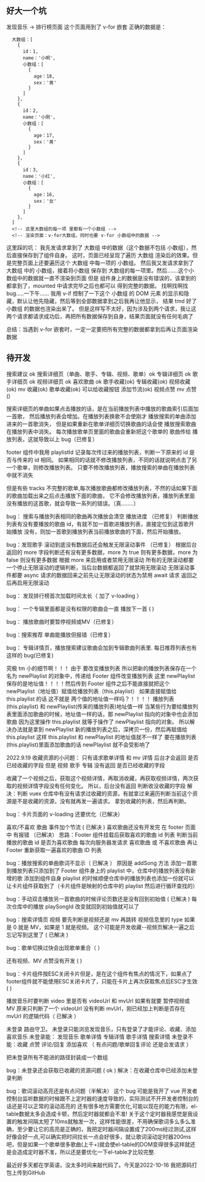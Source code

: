 ## 好大一个坑

发现音乐 -> 排行榜页面
这个页面用到了 v-for 嵌套
正确的数据是：

```
  大数组：[
    {
      id：1,
      name：'小明',
      小数组：[
        {
          age：18,
          sex：'男'
        }
      ]
    },
    {
      id：2,
      name：'小刚',
      小数组：[
        {
          age：17,
          sex：'男'
        }
      ]
    },
    {
      id：3,
      name：'小红',
      小数组：[
        {
          age：16,
          sex：'女'
        }
      ]
    },
  ]
  <!-- 这里大数组的每一项 里都有一个小数组 -->
  <!-- 渲染页面：v-for大数组，同时也要 v-for 小数组中的数据 -->
```

这里踩的坑：
我先发请求拿到了 大数组 中的数据（这个数据不包括 小数组），然后直接保存到了组件自身。
这时，页面已经呈现了遍历 大数组 渲染后的效果。但是完整页面上还要遍历这个 大数组 中每一项的 小数组。
然后我又发请求拿到了 大数组 中的 小数组，接着将小数组 保存到 大数组的每一项里。然后.......这个小数组中的数据就一直不渲染到页面
但是 组件身上的数据是没有错误的，该拿到的都拿到了，mounted 中请求完毕之后也都可以 得到完整的数据。
找啊找啊找 bug.....一下午......
我用 v-if 控制了一下这个 小数组 的 DOM 元素 的显示和隐藏，默认让他先隐藏，然后等到全部数据拿到之后我再让他显示，
结果 tmd 好了 小数组 的数据也渲染出来了。
但是这样写不太好，因为涉及到两个请求，我让这两个请求都请求成功后，再把所有数据保存到自身，结果页面就没有任何毛病了

总结：当遇到 v-for 嵌套时，一定一定要把所有完整的数据都拿到后再让页面渲染数据

## 待开发

搜索建议 ok
搜索详细页（单曲、歌手、专辑、视频、歌单）ok
专辑详细页 ok
歌手详细页 ok
视频详细页 ok
喜欢歌曲 ok
歌手收藏(ok) 专辑收藏(ok) 视频收藏(ok) mv 收藏(ok) 歌单收藏(ok)
可以给收藏按钮 添加节流(ok)
视频点赞 mv 点赞()

搜索详细页的单曲如果点击播放的话，是在当前播放列表中播放的歌曲索引后面加一首歌，
然后播放列表会增加。在播放列表换歌不会使刚才 播放搜索的单曲添加进来的一首歌消失，
但是如果重新在歌单详细页切换歌曲的话会使 播放搜索歌曲在播放列表中消失。
每次播放歌单页里面的歌曲会重新把这个歌单的 歌曲传给 播放列表，这就导致以上 bug（已修复）

footer 组件中我用 playlistId 记录每次传过来的播放列表，判断一下原来的 id 是否与传来的 id 相同。
如果相同的话就不修改播放列表，不同的话就说明点击了另一个歌单，则修改播放列表。
只要不修改播放列表，播放搜索的单曲在播放列表中就不消失

但是有些 tracks 不完整的歌单,每次播放歌曲都修改播放列表，不然的话如果下面的歌曲加载出来之后点击播放下面的歌曲，
它不会修改播放列表，播放列表里面没有播放的这首歌，就会导致一系列的错误。（真........）

bug： 搜索与播放列表相同的歌曲再次播放会清空 播放进度 （已修复）
判断播放列表有没有要播放的歌曲 id，有就不加一首歌进播放列表，直接定位到这首歌开始播放
没有，则加一首歌到播放列表当前播放歌曲的下面，然后开始播放。

bug：发现歌手 滚动到底没有数据后还会触发无限滚动事件 （已修复）
根据后台返回的 more 字段判断还有没有更多数据，more 为 true 则有更多数据，more 为 false 则没有更多数据
根据 more 来启用或者禁用无限滚动
所有的无限滚动都要一个停止无限滚动的逻辑判断，当后台数据都返回了就禁用无限滚动
无限滚动事件都要 async 请求的数据回来之前先让无限滚动的状态为禁用 await 请求 返回之后再启用无限滚动

bug： 发现排行榜首次加载时间太长（ 加了 v-loading ）

bug： 一个专辑里面都是没有权限的歌曲会一直 播放下一首 ( )

bug： 播放歌曲时要暂停视频或MV（已修复）

bug：搜索推荐 单曲能播放但报错（已修复）

bug： 专辑详情页，播放搜索建议歌曲会加到专辑歌曲列表里. 每日推荐列表也有这样的 bug(已修复)

究极 tm 小的细节啊！！！
由于 要改变播放列表 所以把新的播放列表保存在一个名为 newPlaylist 的对象中，传递给 Footer 组件改变播放列表
这里 newPlaylist 保存的是地址值！！！！然后传到 Footer 组件之后不能直接就把这个 newPlaylist（地址值）赋值给播放列表（this.playlist）
如果直接赋值给 this.playlist 的话 这不就是 两个值的地址值一样吗？！！！！ 播放列表(this.playlist) 和 newPlaylist(传来的播放列表)地址值一样
当某些行为要给播放列表里面添加歌曲的时候，地址值一样的话，那 newPlaylist 指向的对象中也会添加歌曲
因为这里操作 this.playlist 就等于操作了 newPlaylist 指向的对象。
所以解决办法就是拿到 newPlaylist 新的播放列表之后，深拷贝一份，然后再赋值给 this.playlist
这样 this.playlist 和 newPlaylist 的地址值就不一样了
要在播放列表(this.playlist)里面添加歌曲的话 newPlaylist 就不会受影响了

2022.9.19 收藏资源的小问题：
只有请求歌单详情 和 mv 详情 后台才会返回 是否已经收藏的字段
但是 视频 歌手 专辑 没有返回 是否已经收藏的字段

收藏了一个视频之后，获取这个视频详情，再取消收藏，再获取视频详情，两次获取的视频详情字段没有任何变化。
所以，后台没有返回 判断收没收藏的字段
解决：判断 vuex 仓库中有没有请求过收藏的资源，有就拿过来遍历判断当前这个资源是不是收藏的资源，没有就再发一遍请求。
拿到收藏的列表，然后再判断。

bug：卡片页面的 v-loading 还要优化（已解决）

喜欢/不喜欢 歌曲 事件加个节流 ( 已解决 )
喜欢歌曲还没有开发完 在 footer 页面中 有报错 （已解决）
思路：Footer 组件挂载后获取喜欢的歌曲 id 列表 判断当前播放的歌曲 id 是否为喜欢歌曲
每次向服务器发请求 喜欢歌曲 或 不喜欢歌曲 再让 Footer 重新获取一遍喜欢的歌曲 ID 列表

bug：播放搜索的单曲歌词不显示（ 已解决 ）
原因是 addSong 方法 添加一首歌到播放列表只添加到了 Footer 组件身上的 playlist 中，仓库中的播放列表没有新增的歌
添加到组件自身 playlist 的时候顺便仓库中的播放列表也添加一份就可以让卡片组件获取到了（卡片组件是映射的仓库中的 playlist 然后进行循环查找的）

bug：手动双击播放另一首歌曲的时候评论页数还是没有回到初始值 ( 已解决 )
每次仓库中的播放 playSongId 改变就回到初始值就可以了

bug：搜索详情页 视频 要先判断是视频还是 mv 再跳转
视频信息里的 type 如果是 0 就是 MV，如果是 1 就是视频。
这个可能是开发收藏--视频页解决一遍之后忘记写到这里了 ( 已解决 )

bug：歌单切换过快会出现歌单重合（ ）

还有视频、MV 点赞没有开发 ( )

bug：卡片组件按ESC关闭卡片但是，是在这个组件有焦点的情况下，如果点了footer组件就不能使用ESC关闭卡片了，只能在卡片上再次获取焦点后ESC才生效 (  )

播放音乐时要判断 video 里是否有 videoUrl 和 mvUrl 如果有就要 暂停视频或 MV
原来只判断了一个 videoUrl 没有判断 mvUrl，刚已经加上判断是否存在 mvUrl 的逻辑代码（ 已解决 ）

未登录 路由守卫。
未登录只能浏览发现音乐，只有登录了才能评论、收藏、添加喜欢音乐
未登录能： 发现音乐 歌单详情 专辑详情 歌手详情 搜索详情
未登录不能：收藏 点赞 评论/回复 添加喜欢 （ 有点问题/歌单回复评论 还是会发请求 ）

把未登录所有不能进的路径封装成一个数组

bug：未登录还会获取已收藏的资源问题 ( ok )
解决：在收藏仓库中已经添加未登录判断

bug：歌词滚动高亮还是有点问题（半解决）
这个 bug 可能是我开了 vue 开发者控制台监听数据的时候跟不上定时器的速度导致的，实际测试不开开发者控制台的话还是可以正常的滚动高亮的
  还有很多地方需要优化,可能以现在的能力有限，el-table数据太多会造成卡顿，然后定时器就都会不准!
关于这个定时器我感觉是我设置的触发间隔太短了10ms就触发一次，这样性能很差，不用确保歌词多么多么准确，至少要让它的高亮是正确的，我把定时器间隔设置成了200ms经过测试,这样好像会好一点,可以确实把时间拉长一点会好很多，就让歌词滚动定时器200ms吧，但是如果一个歌单很多歌曲(上千+)就会使el-table的DOM变得很多这样就还是会造成定时器不准，所以还是要优化一下el-table才比较完整.

最近好多天都在学英语，没太多时间来敲代码了。今天是2022-10-16 我把源码打包上传到GitHub